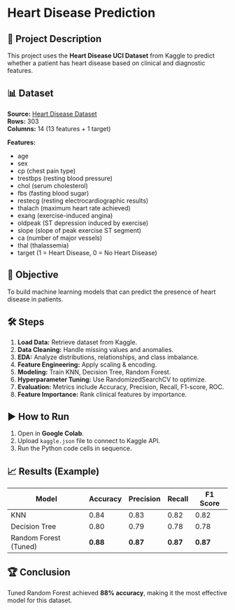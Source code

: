 # Heart Disease Prediction

## 📌 Project Description
This project uses the **Heart Disease UCI Dataset** from Kaggle to predict whether a patient has heart disease based on clinical and diagnostic features.

## 📊 Dataset
**Source:** [Heart Disease Dataset](https://www.kaggle.com/datasets/johnsmith88/heart-disease-dataset)  
**Rows:** 303  
**Columns:** 14 (13 features + 1 target)

**Features:**
- age
- sex
- cp (chest pain type)
- trestbps (resting blood pressure)
- chol (serum cholesterol)
- fbs (fasting blood sugar)
- restecg (resting electrocardiographic results)
- thalach (maximum heart rate achieved)
- exang (exercise-induced angina)
- oldpeak (ST depression induced by exercise)
- slope (slope of peak exercise ST segment)
- ca (number of major vessels)
- thal (thalassemia)
- target (1 = Heart Disease, 0 = No Heart Disease)

## 🎯 Objective
To build machine learning models that can predict the presence of heart disease in patients.

## 🛠 Steps
1. **Load Data:** Retrieve dataset from Kaggle.
2. **Data Cleaning:** Handle missing values and anomalies.
3. **EDA:** Analyze distributions, relationships, and class imbalance.
4. **Feature Engineering:** Apply scaling & encoding.
5. **Modeling:** Train KNN, Decision Tree, Random Forest.
6. **Hyperparameter Tuning:** Use RandomizedSearchCV to optimize.
7. **Evaluation:** Metrics include Accuracy, Precision, Recall, F1-score, ROC.
8. **Feature Importance:** Rank clinical features by importance.

## ▶ How to Run
1. Open in **Google Colab**.
2. Upload `kaggle.json` file to connect to Kaggle API.
3. Run the Python code cells in sequence.

## 📈 Results (Example)
| Model                  | Accuracy | Precision | Recall | F1 Score |
|------------------------|----------|-----------|--------|----------|
| KNN                    | 0.84     | 0.83      | 0.82   | 0.82     |
| Decision Tree          | 0.80     | 0.79      | 0.78   | 0.78     |
| Random Forest (Tuned)  | **0.88** | **0.87**  | **0.87** | **0.87** |

## 🏆 Conclusion
Tuned Random Forest achieved **88% accuracy**, making it the most effective model for this dataset.

